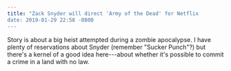 ```yaml
---
title: "Zack Snyder will direct 'Army of the Dead' for Netflix
date: 2019-01-29 22:58 -0800
---
```


Story is about a big heist attempted during a zombie apocalypse. I have plenty of reservations about Snyder (remember "Sucker Punch"?) but there's a kernel of a good idea here---about whether it's possible to commit a crime in a land with no law.  
